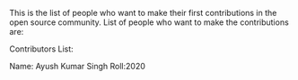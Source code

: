 This is the list of people who want to make their first contributions in the open source community. 
List of people who want to make the contributions are:


Contributors List:

Name: Ayush Kumar Singh
Roll:2020
